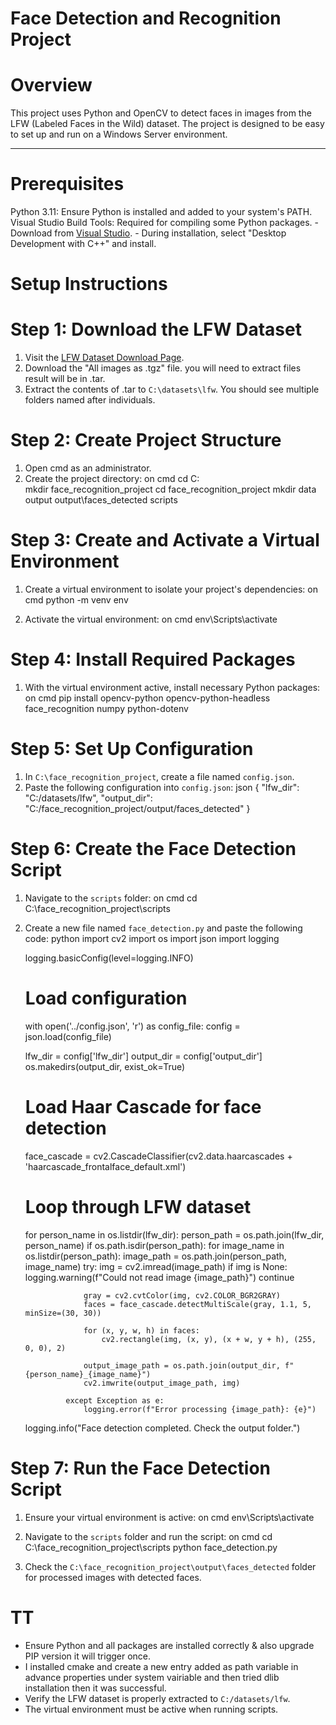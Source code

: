 # Face Detection and Recognition Project

# Overview
This project uses Python and OpenCV to detect faces in images from the LFW (Labeled Faces in the Wild) dataset. The project is designed to be easy to set up and run on a Windows Server environment.

---

# Prerequisites
Python 3.11: Ensure Python is installed and added to your system's PATH.
Visual Studio Build Tools: Required for compiling some Python packages.
    - Download from [Visual Studio](https://visualstudio.microsoft.com/visual-cpp-build-tools/).
    - During installation, select "Desktop Development with C++" and install.

# Setup Instructions

# Step 1: Download the LFW Dataset
1. Visit the [LFW Dataset Download Page](http://vis-www.cs.umass.edu/lfw/).
2. Download the "All images as .tgz" file.  you will need to extract files result will be in .tar.
3. Extract the contents of .tar to `C:\datasets\lfw`. You should see multiple folders named after individuals.

# Step 2: Create Project Structure
1. Open cmd as an administrator.
2. Create the project directory:
  on cmd
    cd C:\
    mkdir face_recognition_project
    cd face_recognition_project
    mkdir data output output\faces_detected scripts
    

# Step 3: Create and Activate a Virtual Environment
1. Create a virtual environment to isolate your project's dependencies:
    on cmd
    python -m venv env
    
2. Activate the virtual environment:
    on cmd
    env\Scripts\activate
    

# Step 4: Install Required Packages
1. With the virtual environment active, install necessary Python packages:
    on cmd
    pip install opencv-python opencv-python-headless face_recognition numpy python-dotenv
    

# Step 5: Set Up Configuration
1. In `C:\face_recognition_project`, create a file named `config.json`.
2. Paste the following configuration into `config.json`:
    json
    {
      "lfw_dir": "C:/datasets/lfw",
      "output_dir": "C:/face_recognition_project/output/faces_detected"
    }
    

# Step 6: Create the Face Detection Script
1. Navigate to the `scripts` folder:
    on cmd
    cd C:\face_recognition_project\scripts
    
2. Create a new file named `face_detection.py` and paste the following code:
    python
    import cv2
    import os
    import json
    import logging

    logging.basicConfig(level=logging.INFO)

    # Load configuration
    with open('../config.json', 'r') as config_file:
        config = json.load(config_file)

    lfw_dir = config['lfw_dir']
    output_dir = config['output_dir']
    os.makedirs(output_dir, exist_ok=True)

    # Load Haar Cascade for face detection
    face_cascade = cv2.CascadeClassifier(cv2.data.haarcascades + 'haarcascade_frontalface_default.xml')

    # Loop through LFW dataset
    for person_name in os.listdir(lfw_dir):
        person_path = os.path.join(lfw_dir, person_name)
        if os.path.isdir(person_path):
            for image_name in os.listdir(person_path):
                image_path = os.path.join(person_path, image_name)
                try:
                    img = cv2.imread(image_path)
                    if img is None:
                        logging.warning(f"Could not read image {image_path}")
                        continue

                    gray = cv2.cvtColor(img, cv2.COLOR_BGR2GRAY)
                    faces = face_cascade.detectMultiScale(gray, 1.1, 5, minSize=(30, 30))

                    for (x, y, w, h) in faces:
                        cv2.rectangle(img, (x, y), (x + w, y + h), (255, 0, 0), 2)

                    output_image_path = os.path.join(output_dir, f"{person_name}_{image_name}")
                    cv2.imwrite(output_image_path, img)

                except Exception as e:
                    logging.error(f"Error processing {image_path}: {e}")

    logging.info("Face detection completed. Check the output folder.")
    

# Step 7: Run the Face Detection Script
1. Ensure your virtual environment is active:
    on cmd
    env\Scripts\activate
    
2. Navigate to the `scripts` folder and run the script:
    on cmd
    cd C:\face_recognition_project\scripts
    python face_detection.py
    

3. Check the `C:\face_recognition_project\output\faces_detected` folder for processed images with detected faces.


# TT
- Ensure Python and all packages are installed correctly & also upgrade PIP version it will trigger once.
- I installed cmake and create a new entry added as path variable in advance properties under system vairiable  and then tried dlib installation then it was successful.
- Verify the LFW dataset is properly extracted to `C:/datasets/lfw`.
- The virtual environment must be active when running scripts.
